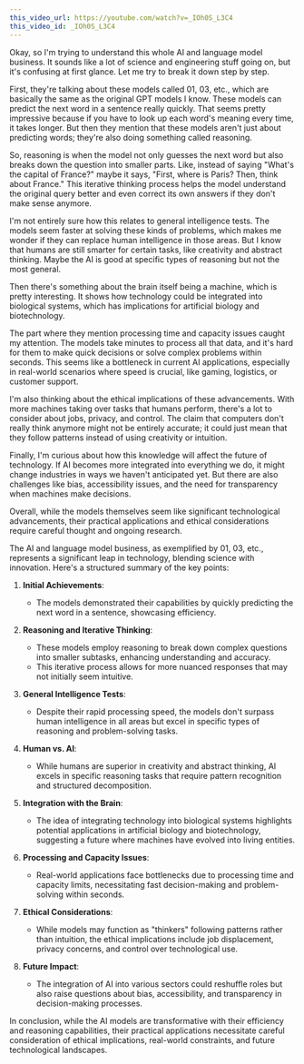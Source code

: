```yaml
---
this_video_url: https://youtube.com/watch?v=_IOh0S_L3C4
this_video_id: _IOh0S_L3C4
---
```

<think>
Okay, so I'm trying to understand this whole AI and language model business. It sounds like a lot of science and engineering stuff going on, but it's confusing at first glance. Let me try to break it down step by step.

First, they're talking about these models called 01, 03, etc., which are basically the same as the original GPT models I know. These models can predict the next word in a sentence really quickly. That seems pretty impressive because if you have to look up each word's meaning every time, it takes longer. But then they mention that these models aren't just about predicting words; they're also doing something called reasoning.

So, reasoning is when the model not only guesses the next word but also breaks down the question into smaller parts. Like, instead of saying "What's the capital of France?" maybe it says, "First, where is Paris? Then, think about France." This iterative thinking process helps the model understand the original query better and even correct its own answers if they don't make sense anymore.

I'm not entirely sure how this relates to general intelligence tests. The models seem faster at solving these kinds of problems, which makes me wonder if they can replace human intelligence in those areas. But I know that humans are still smarter for certain tasks, like creativity and abstract thinking. Maybe the AI is good at specific types of reasoning but not the most general.

Then there's something about the brain itself being a machine, which is pretty interesting. It shows how technology could be integrated into biological systems, which has implications for artificial biology and biotechnology.

The part where they mention processing time and capacity issues caught my attention. The models take minutes to process all that data, and it's hard for them to make quick decisions or solve complex problems within seconds. This seems like a bottleneck in current AI applications, especially in real-world scenarios where speed is crucial, like gaming, logistics, or customer support.

I'm also thinking about the ethical implications of these advancements. With more machines taking over tasks that humans perform, there's a lot to consider about jobs, privacy, and control. The claim that computers don't really think anymore might not be entirely accurate; it could just mean that they follow patterns instead of using creativity or intuition.

Finally, I'm curious about how this knowledge will affect the future of technology. If AI becomes more integrated into everything we do, it might change industries in ways we haven't anticipated yet. But there are also challenges like bias, accessibility issues, and the need for transparency when machines make decisions.

Overall, while the models themselves seem like significant technological advancements, their practical applications and ethical considerations require careful thought and ongoing research.
</think>

The AI and language model business, as exemplified by 01, 03, etc., represents a significant leap in technology, blending science with innovation. Here's a structured summary of the key points:

1. **Initial Achievements**: 
   - The models demonstrated their capabilities by quickly predicting the next word in a sentence, showcasing efficiency.

2. **Reasoning and Iterative Thinking**:
   - These models employ reasoning to break down complex questions into smaller subtasks, enhancing understanding and accuracy.
   - This iterative process allows for more nuanced responses that may not initially seem intuitive.

3. **General Intelligence Tests**:
   - Despite their rapid processing speed, the models don't surpass human intelligence in all areas but excel in specific types of reasoning and problem-solving tasks.

4. **Human vs. AI**:
   - While humans are superior in creativity and abstract thinking, AI excels in specific reasoning tasks that require pattern recognition and structured decomposition.

5. **Integration with the Brain**:
   - The idea of integrating technology into biological systems highlights potential applications in artificial biology and biotechnology, suggesting a future where machines have evolved into living entities.

6. **Processing and Capacity Issues**:
   - Real-world applications face bottlenecks due to processing time and capacity limits, necessitating fast decision-making and problem-solving within seconds.

7. **Ethical Considerations**:
   - While models may function as "thinkers" following patterns rather than intuition, the ethical implications include job displacement, privacy concerns, and control over technological use.

8. **Future Impact**:
   - The integration of AI into various sectors could reshuffle roles but also raise questions about bias, accessibility, and transparency in decision-making processes.

In conclusion, while the AI models are transformative with their efficiency and reasoning capabilities, their practical applications necessitate careful consideration of ethical implications, real-world constraints, and future technological landscapes.
